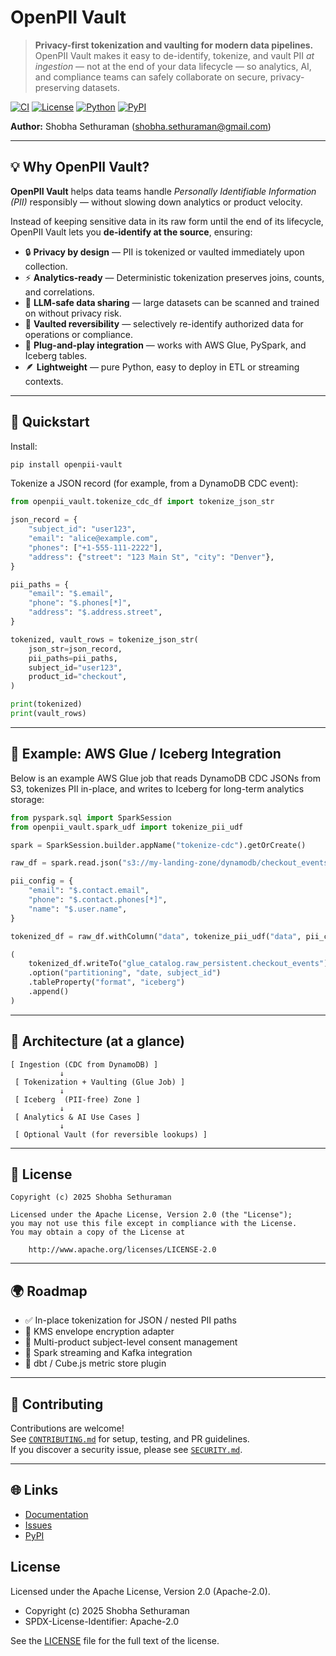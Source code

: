 # OpenPII Vault

> **Privacy-first tokenization and vaulting for modern data pipelines.**  
> OpenPII Vault makes it easy to de-identify, tokenize, and vault PII *at ingestion* — not at the end of your data lifecycle — so analytics, AI, and compliance teams can safely collaborate on secure, privacy-preserving datasets.

[![CI](https://github.com/logicoflife/openpii-vault/actions/workflows/ci.yml/badge.svg)](https://github.com/logicoflife/openpii-vault/actions/workflows/ci.yml)
[![License](https://img.shields.io/badge/license-Apache%202.0-blue.svg)](LICENSE)
[![Python](https://img.shields.io/badge/python-3.8%2B-blue.svg)]()
[![PyPI](https://img.shields.io/pypi/v/openpii-vault.svg)](https://pypi.org/project/openpii-vault/)


**Author:** Shobha Sethuraman ([shobha.sethuraman@gmail.com](mailto:shobha.sethuraman@gmail.com))

---

## 💡 Why OpenPII Vault?

**OpenPII Vault** helps data teams handle *Personally Identifiable Information (PII)* responsibly — without slowing down analytics or product velocity.

Instead of keeping sensitive data in its raw form until the end of its lifecycle, OpenPII Vault lets you **de-identify at the source**, ensuring:

- 🔒 **Privacy by design** — PII is tokenized or vaulted immediately upon collection.
- ⚡ **Analytics-ready** — Deterministic tokenization preserves joins, counts, and correlations.
- 🧠 **LLM-safe data sharing** — large datasets can be scanned and trained on without privacy risk.
- 🧩 **Vaulted reversibility** — selectively re-identify authorized data for operations or compliance.
- 🧰 **Plug-and-play integration** — works with AWS Glue, PySpark, and Iceberg tables.
- 🪶 **Lightweight** — pure Python, easy to deploy in ETL or streaming contexts.

---

## 🚀 Quickstart

Install:

```bash
pip install openpii-vault
```

Tokenize a JSON record (for example, from a DynamoDB CDC event):

```python
from openpii_vault.tokenize_cdc_df import tokenize_json_str

json_record = {
    "subject_id": "user123",
    "email": "alice@example.com",
    "phones": ["+1-555-111-2222"],
    "address": {"street": "123 Main St", "city": "Denver"},
}

pii_paths = {
    "email": "$.email",
    "phone": "$.phones[*]",
    "address": "$.address.street",
}

tokenized, vault_rows = tokenize_json_str(
    json_str=json_record,
    pii_paths=pii_paths,
    subject_id="user123",
    product_id="checkout",
)

print(tokenized)
print(vault_rows)
```

---

## 🧩 Example: AWS Glue / Iceberg Integration

Below is an example AWS Glue job that reads DynamoDB CDC JSONs from S3, tokenizes PII in-place, and writes to Iceberg for long-term analytics storage:

```python
from pyspark.sql import SparkSession
from openpii_vault.spark_udf import tokenize_pii_udf

spark = SparkSession.builder.appName("tokenize-cdc").getOrCreate()

raw_df = spark.read.json("s3://my-landing-zone/dynamodb/checkout_events/")

pii_config = {
    "email": "$.contact.email",
    "phone": "$.contact.phones[*]",
    "name": "$.user.name",
}

tokenized_df = raw_df.withColumn("data", tokenize_pii_udf("data", pii_config))

(
    tokenized_df.writeTo("glue_catalog.raw_persistent.checkout_events")
    .option("partitioning", "date, subject_id")
    .tableProperty("format", "iceberg")
    .append()
)
```

---

## 🧱 Architecture (at a glance)
```
[ Ingestion (CDC from DynamoDB) ]
           ↓
 [ Tokenization + Vaulting (Glue Job) ]
           ↓
 [ Iceberg  (PII-free) Zone ]
           ↓
 [ Analytics & AI Use Cases ]
           ↓
 [ Optional Vault (for reversible lookups) ]
```

---

## 📜 License

```
Copyright (c) 2025 Shobha Sethuraman

Licensed under the Apache License, Version 2.0 (the "License");
you may not use this file except in compliance with the License.
You may obtain a copy of the License at

    http://www.apache.org/licenses/LICENSE-2.0
```

---

## 🌍 Roadmap

- ✅ In-place tokenization for JSON / nested PII paths  
- 🚧 KMS envelope encryption adapter  
- 🚧 Multi-product subject-level consent management  
- 🧪 Spark streaming and Kafka integration  
- 🧩 dbt / Cube.js metric store plugin  

---

## 🤝 Contributing

Contributions are welcome!  
See [`CONTRIBUTING.md`](CONTRIBUTING.md) for setup, testing, and PR guidelines.  
If you discover a security issue, please see [`SECURITY.md`](SECURITY.md).

---

## 🌐 Links

- [Documentation](https://github.com/logicoflife/openpii-vault#readme)
- [Issues](https://github.com/logicoflife/openpii-vault/issues)
- [PyPI](https://pypi.org/project/openpii-vault/)

## License

Licensed under the Apache License, Version 2.0 (Apache-2.0).

- Copyright (c) 2025 Shobha Sethuraman  
- SPDX-License-Identifier: Apache-2.0

See the [LICENSE](./LICENSE) file for the full text of the license.
